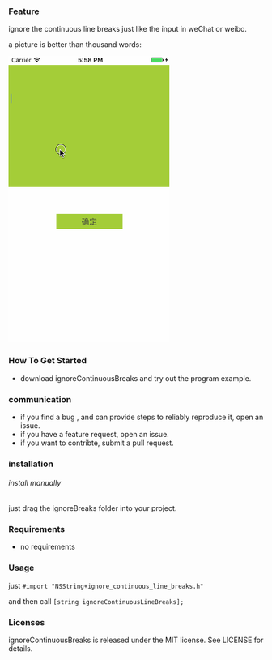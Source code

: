 ### Feature

ignore the continuous line breaks just like the input in weChat or weibo.

a picture is  better than thousand words:

![example](https://github.com/RXTeams/ignoreContinuousBreaks/blob/master/continuousBreaks.gif)

### How To Get Started

- download ignoreContinuousBreaks and try out the program example.

### communication

- if you find a bug , and can provide steps to reliably reproduce it, open an issue.
- if you have a feature request, open an issue.
- if you want to contribte, submit a pull request.

### installation

###### install manually

just drag the ignoreBreaks folder into your project.



### Requirements 

- no requirements



### Usage

just `#import "NSString+ignore_continuous_line_breaks.h"`

and then call `[string ignoreContinuousLineBreaks];`

### Licenses

ignoreContinuousBreaks is released under the MIT license. See LICENSE for details.
